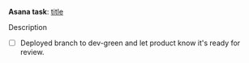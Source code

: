 **Asana task**: [title](url)

Description

- [ ] Deployed branch to dev-green and let product know it's ready for review.

